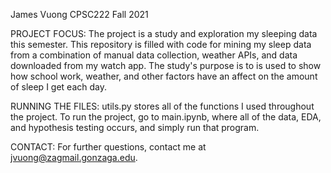 James Vuong
CPSC222 Fall 2021

PROJECT FOCUS: 
The project is a study and exploration my sleeping data this semester. This repository is filled with code for mining my sleep data from a combination of manual data collection, weather APIs, and data downloaded from my watch app. 
The study's purpose is to  is used to show how school work, weather, and other factors have an affect on the amount of sleep I get each day.

RUNNING THE FILES:
utils.py stores all of the functions I used throughout the project. To run the project, go to main.ipynb, where all of the data, EDA, and hypothesis testing occurs, and simply run that program. 

CONTACT:
For further questions, contact me at jvuong@zagmail.gonzaga.edu. 
